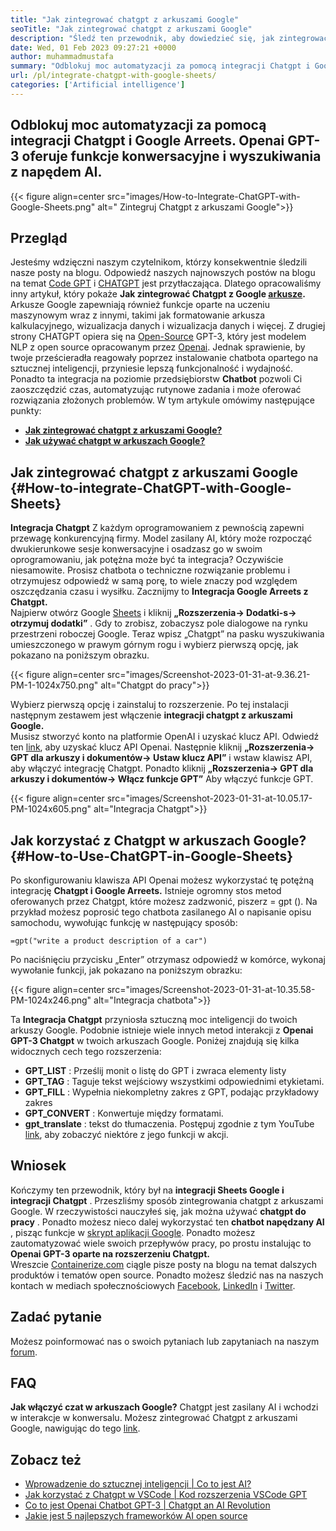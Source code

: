 ```yaml
---
title: "Jak zintegrować chatgpt z arkuszami Google" 
seoTitle: "Jak zintegrować chatgpt z arkuszami Google" 
description: "Śledź ten przewodnik, aby dowiedzieć się, jak zintegrować Chatgpt z arkuszami Google. Wzbogu swoje arkusze w chatbot oparty na sztucznej inteligencji o nazwie Chatgpt." 
date: Wed, 01 Feb 2023 09:27:21 +0000
author: muhammadmustafa
summary: "Odblokuj moc automatyzacji za pomocą integracji Chatgpt i Google Arreets. Openai GPT-3 oferuje konwersację z napędem AI, zakończenie tekstu i wzmacniacz; Wyszukaj funkcje." 
url: /pl/integrate-chatgpt-with-google-sheets/
categories: ['Artificial intelligence']
---
```


## Odblokuj moc automatyzacji za pomocą integracji Chatgpt i Google Arreets. Openai GPT-3 oferuje funkcje konwersacyjne i wyszukiwania z napędem AI.

{{< figure align=center src="images/How-to-Integrate-ChatGPT-with-Google-Sheets.png" alt=" Zintegruj Chatgpt z arkuszami Google">}}


## Przegląd
Jesteśmy wdzięczni naszym czytelnikom, którzy konsekwentnie śledzili nasze posty na blogu. Odpowiedź naszych najnowszych postów na blogu na temat [Code GPT][1] i [CHATGPT][2] jest przytłaczająca. Dlatego opracowaliśmy inny artykuł, który pokaże  **Jak zintegrować Chatgpt z Google [arkusze][3].**  Arkusze Google zapewniają również funkcje oparte na uczeniu maszynowym wraz z innymi, takimi jak formatowanie arkusza kalkulacyjnego, wizualizacja danych i wizualizacja danych i więcej. Z drugiej strony CHATGPT opiera się na [Open-Source][4] GPT-3, który jest modelem NLP z open source opracowanym przez [Openai][5].
Jednak sprawienie, by twoje prześcieradła reagowały poprzez instalowanie chatbota opartego na sztucznej inteligencji, przyniesie lepszą funkcjonalność i wydajność. Ponadto ta integracja na poziomie przedsiębiorstw  **Chatbot**  pozwoli Ci zaoszczędzić czas, automatyzując rutynowe zadania i może oferować rozwiązania złożonych problemów.
W tym artykule omówimy następujące punkty:
* [  **Jak zintegrować chatgpt z arkuszami Google?**  ][6]
* [  **Jak używać chatgpt w arkuszach Google?**  ][7]

## Jak zintegrować chatgpt z arkuszami Google {#How-to-integrate-ChatGPT-with-Google-Sheets}

 **Integracja Chatgpt** Z każdym oprogramowaniem z pewnością zapewni przewagę konkurencyjną firmy. Model zasilany AI, który może rozpocząć dwukierunkowe sesje konwersacyjne i osadzasz go w swoim oprogramowaniu, jak potężna może być ta integracja? Oczywiście niesamowite. Prosisz chatbota o techniczne rozwiązanie problemu i otrzymujesz odpowiedź w samą porę, to wiele znaczy pod względem oszczędzania czasu i wysiłku.
Zacznijmy to  **Integracja Google Arreets z Chatgpt.**  
Najpierw otwórz Google [Sheets][3] i kliknij  **„Rozszerzenia-> Dodatki-s-> otrzymuj dodatki”**  . Gdy to zrobisz, zobaczysz pole dialogowe na rynku przestrzeni roboczej Google. Teraz wpisz „Chatgpt” na pasku wyszukiwania umieszczonego w prawym górnym rogu i wybierz pierwszą opcję, jak pokazano na poniższym obrazku.

{{< figure align=center src="images/Screenshot-2023-01-31-at-9.36.21-PM-1-1024x750.png" alt="Chatgpt do pracy">}}

Wybierz pierwszą opcję i zainstaluj to rozszerzenie. Po tej instalacji następnym zestawem jest włączenie  **integracji chatgpt z arkuszami Google.**  
Musisz stworzyć konto na platformie OpenAI i uzyskać klucz API. Odwiedź ten [link][1], aby uzyskać klucz API Openai.
Następnie kliknij  **„Rozszerzenia-> GPT dla arkuszy i dokumentów-> Ustaw klucz API”** i wstaw klawisz API, aby włączyć integrację Chatgpt. Ponadto kliknij **„Rozszerzenia-> GPT dla arkuszy i dokumentów-> Włącz funkcje GPT”**  Aby włączyć funkcje GPT.

{{< figure align=center src="images/Screenshot-2023-01-31-at-10.05.17-PM-1024x605.png" alt="Integracja Chatgpt">}}


## Jak korzystać z Chatgpt w arkuszach Google? {#How-to-Use-ChatGPT-in-Google-Sheets}

Po skonfigurowaniu klawisza API Openai możesz wykorzystać tę potężną integrację  **Chatgpt i Google Arreets.**  Istnieje ogromny stos metod oferowanych przez Chatgpt, które możesz zadzwonić, piszerz = gpt ().
Na przykład możesz poprosić tego chatbota zasilanego AI o napisanie opisu samochodu, wywołując funkcję w następujący sposób:
```
=gpt("write a product description of a car")
```
Po naciśnięciu przycisku „Enter” otrzymasz odpowiedź w komórce, wykonaj wywołanie funkcji, jak pokazano na poniższym obrazku:

{{< figure align=center src="images/Screenshot-2023-01-31-at-10.35.58-PM-1024x246.png" alt="Integracja chatbota">}}

Ta  **Integracja Chatgpt** przyniosła sztuczną moc inteligencji do twoich arkuszy Google. Podobnie istnieje wiele innych metod interakcji z **Openai GPT-3 Chatgpt**  w twoich arkuszach Google.
Poniżej znajdują się kilka widocznych cech tego rozszerzenia:
*  **GPT_LIST**  : Prześlij monit o listę do GPT i zwraca elementy listy
*  **GPT_TAG**  : Taguje tekst wejściowy wszystkimi odpowiednimi etykietami.
*  **GPT_FILL**  : Wypełnia niekompletny zakres z GPT, podając przykładowy zakres
*  **GPT_CONVERT**  : Konwertuje między formatami.
*  **gpt_translate**  : tekst do tłumaczenia.
Postępuj zgodnie z tym YouTube [link][8], aby zobaczyć niektóre z jego funkcji w akcji.

## Wniosek
Kończymy ten przewodnik, który był na  **integracji Sheets Google i integracji Chatgpt** . Przeszliśmy sposób zintegrowania chatgpt z arkuszami Google. W rzeczywistości nauczyłeś się, jak można używać  **chatgpt do pracy**  . Ponadto możesz nieco dalej wykorzystać ten  **chatbot napędzany AI**  , pisząc funkcje w [skrypt aplikacji Google][9]. Ponadto możesz zautomatyzować wiele swoich przepływów pracy, po prostu instalując to **Openai GPT-3 oparte na rozszerzeniu Chatgpt.**  
Wreszcie [Containerize.com][10] ciągle pisze posty na blogu na temat dalszych produktów i tematów open source. Ponadto możesz śledzić nas na naszych kontach w mediach społecznościowych [Facebook][11], [LinkedIn][12] i [Twitter][13].

## Zadać pytanie
Możesz poinformować nas o swoich pytaniach lub zapytaniach na naszym [forum][14].

## FAQ
 **Jak włączyć czat w arkuszach Google?** 
Chatgpt jest zasilany AI i wchodzi w interakcje w konwersalu. Możesz zintegrować Chatgpt z arkuszami Google, nawigując do tego [link][6].

## Zobacz też
  * [Wprowadzenie do sztucznej inteligencji | Co to jest AI?][15]
  * [Jak korzystać z Chatgpt w VSCode | Kod rozszerzenia VSCode GPT][1]
  * [Co to jest Openai Chatbot GPT-3 | Chatgpt an AI Revolution][2]
  * [Jakie jest 5 najlepszych frameworków AI open source][16]



 [1]: https://blog.containerize.com/artificial-intelligence/how-to-use-chatgpt-in-vscode-the-vscode-extension-codegpt/
 [2]: https://blog.containerize.com/artificial-intelligence/what-is-openai-chatbot-gpt-3-chatgpt-an-ai-revolution/
 [3]: https://www.google.com/sheets/about/
 [4]: https://products.containerize.com/
 [5]: https://openai.com/
 [6]: #How-to-integrate-ChatGPT-with-Google-Sheets
 [7]: #How-to-Use-ChatGPT-in-Google-Sheets
 [8]: https://www.youtube.com/watch?v=lnQPAWWmaKk&t=106s
 [9]: https://www.google.com/script/start/
 [10]: https://www.containerize.com/
 [11]: https://web.facebook.com/containerize
 [12]: https://www.linkedin.com/company/containerize/
 [13]: https://twitter.com/containerize_co
 [14]: https://forum.containerize.com/
 [15]: https://blog.containerize.com/artificial-intelligence/an-introduction-to-artificial-intelligence-what-is-ai/
 [16]: https://blog.containerize.com/artificial-intelligence/top-5-open-source-ai-frameworks/
